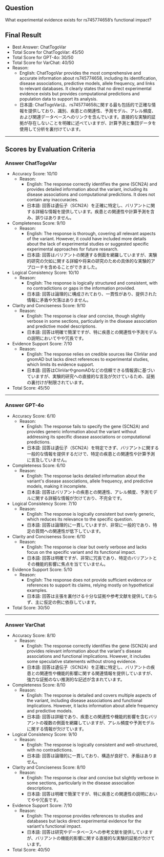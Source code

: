 ## Question

What experimental evidence exists for rs745774658’s functional impact?

## Final Result

- Best Answer: ChatTogoVar
- Total Score for ChatTogoVar: 45/50
- Total Score for GPT-4o: 30/50
- Total Score for VarChat: 40/50
- Reason:
  - English: ChatTogoVar provides the most comprehensive and accurate information about rs745774658, including its identification, disease associations, predictive models, allele frequency, and links to relevant databases. It clearly states that no direct experimental evidence exists but provides computational predictions and population data to support its analysis.
  - 日本語: ChatTogoVarは、rs745774658に関する最も包括的で正確な情報を提供しており、識別、疾患との関連性、予測モデル、アレル頻度、および関連データベースへのリンクを含んでいます。直接的な実験的証拠が存在しないことを明確に述べていますが、計算予測と集団データを使用して分析を裏付けています。

---

## Scores by Evaluation Criteria

### Answer ChatTogoVar
- Accuracy Score: 10/10
  - Reason: 
    - English: The response correctly identifies the gene (SCN2A) and provides detailed information about the variant, including its disease associations and computational predictions. It does not contain any inaccuracies.
    - 日本語: 回答は遺伝子（SCN2A）を正確に特定し、バリアントに関する詳細な情報を提供しています。疾患との関連性や計算予測を含み、誤りはありません。
- Completeness Score: 9/10
  - Reason: 
    - English: The response is thorough, covering all relevant aspects of the variant. However, it could have included more details about the lack of experimental studies or suggested specific experimental approaches for future research.
    - 日本語: 回答はバリアントの関連する側面を網羅していますが、実験的研究の欠如に関する詳細や将来の研究のための具体的な実験的アプローチを含めることができました。
- Logical Consistency Score: 10/10
  - Reason: 
    - English: The response is logically structured and consistent, with no contradictions or gaps in the information provided.
    - 日本語: 回答は論理的に構成されており、一貫性があり、提供された情報に矛盾や欠落はありません。
- Clarity and Conciseness Score: 9/10
  - Reason: 
    - English: The response is clear and concise, though slightly verbose in some sections, particularly in the disease association and predictive model descriptions.
    - 日本語: 回答は明確で簡潔ですが、特に疾患との関連性や予測モデルの説明においてやや冗長です。
- Evidence Support Score: 7/10
  - Reason: 
    - English: The response relies on credible sources like ClinVar and gnomAD but lacks direct references to experimental studies, which limits its evidence support.
    - 日本語: 回答はClinVarやgnomADなどの信頼できる情報源に基づいていますが、実験的研究への直接的な言及が欠けているため、証拠の裏付けが制限されています。
- Total Score: 45/50

---

### Answer GPT-4o
- Accuracy Score: 6/10
  - Reason: 
    - English: The response fails to specify the gene (SCN2A) and provides generic information about the variant without addressing its specific disease associations or computational predictions.
    - 日本語: 回答は遺伝子（SCN2A）を特定できず、バリアントに関する一般的な情報を提供するだけで、特定の疾患との関連性や計算予測に言及していません。
- Completeness Score: 6/10
  - Reason: 
    - English: The response lacks detailed information about the variant's disease associations, allele frequency, and predictive models, making it incomplete.
    - 日本語: 回答はバリアントの疾患との関連性、アレル頻度、予測モデルに関する詳細な情報が欠けており、不完全です。
- Logical Consistency Score: 7/10
  - Reason: 
    - English: The response is logically consistent but overly generic, which reduces its relevance to the specific question.
    - 日本語: 回答は論理的に一貫していますが、非常に一般的であり、特定の質問への関連性が低下しています。
- Clarity and Conciseness Score: 6/10
  - Reason: 
    - English: The response is clear but overly verbose and lacks focus on the specific variant and its functional impact.
    - 日本語: 回答は明確ですが、非常に冗長であり、特定のバリアントとその機能的影響に焦点を当てていません。
- Evidence Support Score: 5/10
  - Reason: 
    - English: The response does not provide sufficient evidence or references to support its claims, relying mostly on hypothetical examples.
    - 日本語: 回答は主張を裏付ける十分な証拠や参考文献を提供しておらず、主に仮定の例に依存しています。
- Total Score: 30/50

---

### Answer VarChat
- Accuracy Score: 8/10
  - Reason: 
    - English: The response correctly identifies the gene (SCN2A) and provides relevant information about the variant's disease associations and functional implications. However, it includes some speculative statements without strong evidence.
    - 日本語: 回答は遺伝子（SCN2A）を正確に特定し、バリアントの疾患との関連性や機能的影響に関する関連情報を提供していますが、強力な証拠のない推測的な記述が含まれています。
- Completeness Score: 8/10
  - Reason: 
    - English: The response is detailed and covers multiple aspects of the variant, including disease associations and functional implications. However, it lacks information about allele frequency and predictive models.
    - 日本語: 回答は詳細であり、疾患との関連性や機能的影響を含むバリアントの複数の側面を網羅していますが、アレル頻度や予測モデルに関する情報が欠けています。
- Logical Consistency Score: 9/10
  - Reason: 
    - English: The response is logically consistent and well-structured, with no contradictions.
    - 日本語: 回答は論理的に一貫しており、構造が良好で、矛盾はありません。
- Clarity and Conciseness Score: 8/10
  - Reason: 
    - English: The response is clear and concise but slightly verbose in some sections, particularly in the disease association descriptions.
    - 日本語: 回答は明確で簡潔ですが、特に疾患との関連性の説明においてやや冗長です。
- Evidence Support Score: 7/10
  - Reason: 
    - English: The response provides references to studies and databases but lacks direct experimental evidence for the variant's functional impact.
    - 日本語: 回答は研究やデータベースへの参考文献を提供していますが、バリアントの機能的影響に関する直接的な実験的証拠が欠けています。
- Total Score: 40/50